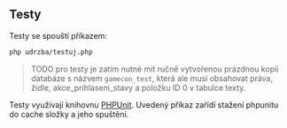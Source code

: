 
## Testy

Testy se spouští příkazem:

```bash
php udrzba/testuj.php
```

> TODO pro testy je zatím nutné mít ručně vytvořenou prázdnou kopii databáze s názvem `gamecon_test`, která ale musí obsahovat práva, židle, akce_prihlaseni_stavy a položku ID 0 v tabulce texty. <!-- jakmile se vyřeší, tento odstavec smazat -->

Testy využívají knihovnu [PHPUnit](https://phpunit.de/). Uvedený příkaz zařídí stažení phpunitu do cache složky a jeho spuštění.
